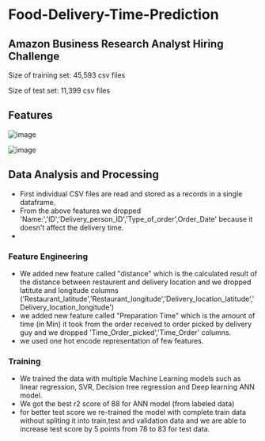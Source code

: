 # Food-Delivery-Time-Prediction

## Amazon Business Research Analyst Hiring Challenge

Size of training set: 45,593 csv files

Size of test set: 11,399 csv files

## Features
![image](https://user-images.githubusercontent.com/88038908/187479780-20168ca1-ce3f-4797-8fa8-a7beaa90573d.png)

![image](https://user-images.githubusercontent.com/88038908/187479962-46949afb-288f-4ada-9d00-7c924d19c87d.png)

## Data Analysis and Processing

- First individual CSV files are read and stored as a records in a single dataframe.
- From the above features we dropped 'Name:','ID','Delivery_person_ID','Type_of_order',Order_Date' because it doesn't affect the delivery time.
- 
### Feature Engineering
- We added new feature called "distance" which is the calculated result of the distance between restaurent and delivery location and we dropped latitute and longitude columns ('Restaurant_latitude','Restaurant_longitude','Delivery_location_latitude','Delivery_location_longitude')
- we added new feature called "Preparation Time" which is the amount of time (in Min) it took from the order received to order picked by delivery guy and we dropped 'Time_Order_picked','Time_Order' columns.
- we used one hot encode representation of few features.


### Training 
- We trained the data with multiple Machine Learning models such as linear regression, SVR, Decision tree regression and Deep learning ANN model.
- We got the best r2 score of 88 for ANN model (from labeled data)
- for better test score we re-trained the model with complete train data without spliting it into train,test and validation data and we are able to increase test score by 5 points from 78 to 83 for test data.


